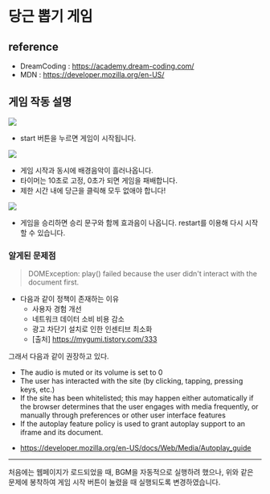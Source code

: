 # 당근 뽑기 게임

## reference
* DreamCoding : https://academy.dream-coding.com/
* MDN : https://developer.mozilla.org/en-US/

## 게임 작동 설명
<img src="https://user-images.githubusercontent.com/70260006/91684744-4ba44c80-eb93-11ea-98b5-d4d9a8fed6d0.PNG">

* start 버튼을 누르면 게임이 시작됩니다.

<img src="https://user-images.githubusercontent.com/70260006/91684804-7bebeb00-eb93-11ea-8eec-2151a1bfe7b5.PNG">

* 게임 시작과 동시에 배경음악이 흘러나옵니다.
* 타이머는 10초로 고정, 0초가 되면 게임을 패배합니다.
* 제한 시간 내에 당근을 클릭해 모두 없애야 합니다!

<img src="https://user-images.githubusercontent.com/70260006/91684890-b48bc480-eb93-11ea-88c8-339f42c78dda.PNG">

* 게임을 승리하면 승리 문구와 함께 효과음이 나옵니다. restart를 이용해 다시 시작할 수 있습니다.

### 알게된 문제점
 > DOMException: play() failed because the user didn't interact with the document first.
* 다음과 같이 정책이 존재하는 이유
  - 사용자 경험 개선
  - 네트워크 데이터 소비 비용 감소
  - 광고 차단기 설치로 인한 인센티브 최소화
  * [출처] https://mygumi.tistory.com/333

그래서 다음과 같이 권장하고 있다.
* The audio is muted or its volume is set to 0
* The user has interacted with the site (by clicking, tapping, pressing keys, etc.)
* If the site has been whitelisted; this may happen either automatically if the browser determines that the user engages with media frequently, or manually through preferences or other user interface features
* If the autoplay feature policy is used to grant autoplay support to an  iframe and its document.
- https://developer.mozilla.org/en-US/docs/Web/Media/Autoplay_guide

---
처음에는 웹페이지가 로드되었을 때, BGM을 자동적으로 실행하려 했으나, 위와 같은 문제에 봉착하여 게임 시작 버튼이 눌렸을 때 실행되도록 변경하였습니다.

